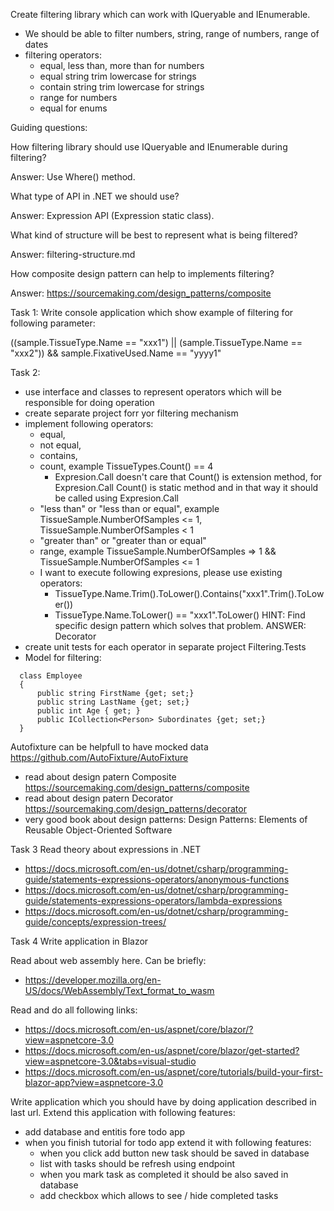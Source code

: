 Create filtering library which can work with IQueryable<T> and IEnumerable<T>.

* We should be able to filter numbers, string, range of numbers, range of dates
* filtering operators:
  * equal, less than, more than for numbers
  * equal string trim lowercase for strings
  * contain string trim lowercase for strings
  * range for numbers
  * equal for enums

Guiding questions:

How filtering library should use IQueryable<T> and IEnumerable<T> during filtering?

Answer: Use Where() method.

What type of API in .NET we should use? 

Answer: Expression API (Expression static class).

What kind of structure will be best to represent what is being filtered?

Answer: filtering-structure.md

How composite design pattern can help to implements filtering?

Answer: https://sourcemaking.com/design_patterns/composite



Task 1:
Write console application which show example of filtering for following parameter:

((sample.TissueType.Name == "xxx1") || (sample.TissueType.Name == "xxx2")) && sample.FixativeUsed.Name == "yyyy1"



Task 2:
- use interface and classes to represent operators which will be responsible for doing operation
- create separate project forr yor filtering mechanism
- implement following operators: 
  - equal, 
  - not equal, 
  - contains, 
  - count, example TissueTypes.Count() == 4
    - Expresion.Call doesn't care that Count() is extension method, for Expresion.Call Count() is static method and in that way it should be called using Expresion.Call
  - "less than" or "less than or equal", example TissueSample.NumberOfSamples <= 1, TissueSample.NumberOfSamples < 1
  - "greater than" or "greater than or equal"
  - range, example TissueSample.NumberOfSamples => 1 && TissueSample.NumberOfSamples <= 1
  - I want to execute following expresions, please use existing operators:
    - TissueType.Name.Trim().ToLower().Contains("xxx1".Trim().ToLower())
    - TissueType.Name.ToLower() == "xxx1".ToLower()
    HINT:
    Find specific design pattern which solves that problem. ANSWER: Decorator
- create unit tests for each operator in separate project Filtering.Tests
- Model for filtering:

```
  class Employee
  {
      public string FirstName {get; set;}
      public string LastName {get; set;}
      public int Age { get; }
      public ICollection<Person> Subordinates {get; set;}
  }
```

 Autofixture can be helpfull to have mocked data https://github.com/AutoFixture/AutoFixture
 
 - read about design patern Composite https://sourcemaking.com/design_patterns/composite
 - read about design patern Decorator https://sourcemaking.com/design_patterns/decorator
 - very good book about design patterns: Design Patterns: Elements of Reusable Object-Oriented Software

Task 3 Read theory about expressions in .NET

* https://docs.microsoft.com/en-us/dotnet/csharp/programming-guide/statements-expressions-operators/anonymous-functions
* https://docs.microsoft.com/en-us/dotnet/csharp/programming-guide/statements-expressions-operators/lambda-expressions
* https://docs.microsoft.com/en-us/dotnet/csharp/programming-guide/concepts/expression-trees/


Task 4 Write application in Blazor

Read about web assembly here. Can be briefly:
* https://developer.mozilla.org/en-US/docs/WebAssembly/Text_format_to_wasm

Read and do all following links:
* https://docs.microsoft.com/en-us/aspnet/core/blazor/?view=aspnetcore-3.0
* https://docs.microsoft.com/en-us/aspnet/core/blazor/get-started?view=aspnetcore-3.0&tabs=visual-studio
* https://docs.microsoft.com/en-us/aspnet/core/tutorials/build-your-first-blazor-app?view=aspnetcore-3.0

Write application which you should have by doing application described in last url. Extend this application with following features:
- add database and entitis fore todo app
- when you finish tutorial for todo app extend it with following features:
	- when you click add button new task should be saved in database
	- list with tasks should be refresh using endpoint
	- when you mark task as completed it should be also saved in database
	- add checkbox which allows to see / hide completed tasks
